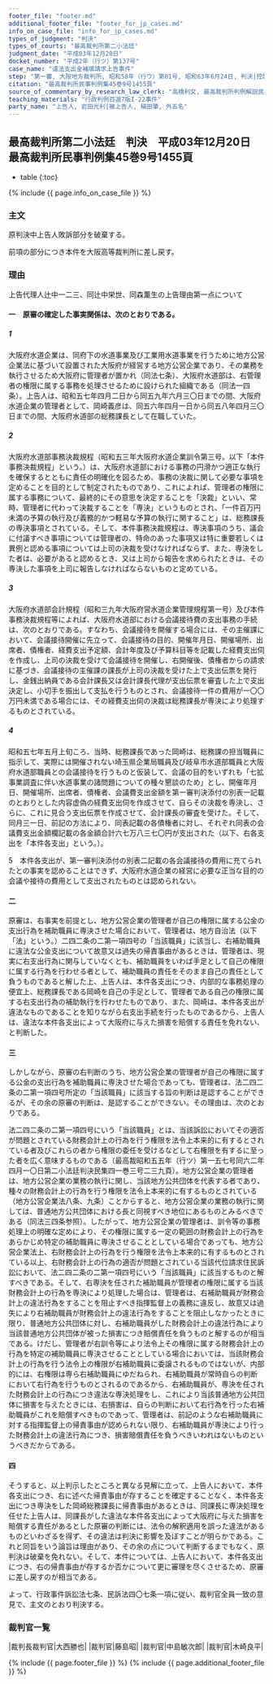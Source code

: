 ```yaml
---
footer_file: "footer.md"
additional_footer_file: "footer_for_jp_cases.md"
info_on_case_file: "info_for_jp_cases.md"
types_of_judgment: "判決"
types_of_courts: "最高裁判所第二小法廷"
judgment_date: "平成03年12月20日"
docket_number: "平成2年（行ツ）第137号"
case_name: "違法支出金補填請求上告事件"
step: "第一審, 大阪地方裁判所, 昭和58年（行ウ）第81号, 昭和63年6月24日, 判決|控訴審, 大阪高等裁判所, 昭和63年（行コ）第27号, 平成2年4月26日, 判決"
citation: "最高裁判所民事判例集45巻9号1455頁"
source_of_commentary_by_research_law_clerk: "高橋利文, 最高裁判所判例解説民事篇平成3年度521頁"
teaching_materials: "行政判例百選7版I-22事件"
party_name: "上告人, 岩田光利|被上告人, 植田肇, 外五名"
---
```


## 最高裁判所第二小法廷　判決　平成03年12月20日　最高裁判所民事判例集45巻9号1455頁

* table
{:toc}

{% include {{ page.info_on_case_file }} %}






### 主文



原判決中上告人敗訴部分を破棄する。

前項の部分につき本件を大阪高等裁判所に差し戻す。





### 理由



上告代理人辻中一二三、同辻中栄世、同森薫生の上告理由第一点について

#### 一　原審の確定した事実関係は、次のとおりである。

##### 1

大阪府水道企業は、同府下の水道事業及び工業用水道事業を行うために地方公営企業法に基づいて設置された大阪府が経営する地方公営企業であり、その業務を執行させるため大阪府に管理者が置かれ（同法七条）、大阪府水道部は、右管理者の権限に属する事務を処理させるために設けられた組織である（同法一四条）。上告人は、昭和五七年四月二日から同五九年六月三〇日までの間、大阪府水道企業の管理者として、岡崎義彦は、同五六年四月一日から同五八年四月三〇日までの間、大阪府水道部の総務課長として在職していた。

##### 2

大阪府水道部事務決裁規程（昭和五三年大阪府水道企業訓令第三号。以下「本件事務決裁規程」という。）は、大阪府水道部における事務の円滑かつ適正な執行を確保するとともに責任の明確化を図るため、事務の決裁に関して必要な事項を定めることを目的として制定されたものであり、これによれば、管理者の権限に属する事務について、最終的にその意思を決定することを「決裁」といい、常時、管理者に代わって決裁することを「専決」というものとされ、「一件百万円未満の予算の執行及び義務的かつ軽易な予算の執行に関すること」は、総務課長の専決事項とされている。そして、本件事務決裁規程は、専決事項のうち、議会に付議すべき事項については菅理者の、特命のあった事項又は特に重要若しくは異例と認める事項については上司の決裁を受けなければならず、また、専決をした者は、必要があると認めるとき、又は上司から報告を求められたときは、その専決した事項を上司に報告しなければならないものと定めている。

##### 3

大阪府水道部会計規程（昭和三九年大阪府営水道企業管理規程第一号）及び本件事務決裁規程等によれば、大阪府水道部における会議接待費の支出事務の手続は、次のとおりである。すなわち、会議接待を開催する場合には、その主催課において、会議接待開催に先立って、会議接待の目的、開催年月日、開催場所、出席者、債権者、経費支出予定額、会計年度及び予算科目等を記載した経費支出伺を作成し、上司の決裁を受けて会議接待を開催し、右開催後、債権者からの請求に基づき、会議接待の主催課の課長が上司の決裁を受けた上で支出伝票を発行し、金銭出納員である会計課長又は会計課長代理が支出伝票を審査した上で支出決定し、小切手を振出して支払を行うものとされ、会議接待一件の費用が一〇〇万円未満である場合には、その経費支出伺の決裁は総務課長が専決により処理するものとされている。

##### 4

昭和五七年五月上旬ころ、当時、総務課長であった岡崎は、総務課の担当職員に指示して、実際には開催されない埼玉県企業局職員及び岐阜市水道部職員と大阪府水道部職員との会議接待を行うものと仮装して、会議の目的をいずれも「七拡事業調査に伴い水道事業の諸問題についての種々懇談のため」とし、開催年月日、開催場所、出席者、債権者、会議費支出金額を第一審判決添付の別表一記載のとおりとした内容虚偽の経費支出伺を作成させて、自らその決裁を専決し、さらに、これに見合う支出伝票を作成させて、会計課長の審査を受けた。そして、同月三一日、前記の方法により、同表記載の各債権者に対し、それぞれ同表の会議費支出金額欄記載の各金額合計六七万八三七〇円が支出された（以下、右各支出を「本件各支出」という。）。

5　本件各支出が、第一審判決添付の別表二記載の各会議接待の費用に充てられたとの事実を認めることはできず、大阪府水道企業の経営に必要な正当な目的の会議や接待の費用として支出されたものとは認められない。

#### 二

原審は、右事実を前提とし、地方公営企業の管理者が自己の権限に属する公金の支出行為を補助職員に専決させた場合において、管理者は、地方自治法（以下「法」という。）二四二条の二第一項四号の「当該職員」に該当し、右補助職員に違法な公金支出について故意又は過失の帰責事由があるときは、管理者は、現実に右支出行為に関与していなくとも、補助職員をいわば手足として自己の権限に属する行為を行わせる者として、補助職員の責任をそのまま自己の責任として負うものであると解した上、上告人は、本件各支出につき、内部的な事務処理の便宜上、総務課長である岡崎を自己の手足として、管理者である自己の権限に属する右支出行為の補助執行を行わせたものであり、また、岡崎は、本件各支出が違法なものであることを知りながら右支出手続を行ったものであるから、上告人は、違法な本件各支出によって大阪府に与えた損害を賠償する責任を免れない、と判断した。

#### 三

しかしながら、原審の右判断のうち、地方公営企業の管理者が自己の権限に属する公金の支出行為を補助職員に専決させた場合であっても、管理者は、法二四二条の二第一項四号所定の「当該職員」に該当する旨の判断は是認することができるが、その余の原審の判断は、是認することができない。その理由は、次のとおりである。

法二四二条の二第一項四号にいう「当該職員」とは、当該訴訟においてその適否が問題とされている財務会計上の行為を行う権限を法令上本来的に有するとされている者及びこれらの者から権限の委任を受けるなどして右権限を有するに至った者を広く意味するものである（最高裁昭和五五年（行ツ）第一五七号同六二年四月一〇日第二小法廷判決民集四一巻三号二三九頁）。地方公営企業の管理者は、地方公営企業の業務の執行に関し、当該地方公共団体を代表する者であり、種々の財務会計上の行為を行う権限を法令上本来的に有するものとされている（地方公営企業法八条、九条）ことからすると、地方公営企業の業務の執行に関しては、普通地方公共団体における長と同視すべき地位にあるものとみるべきである（同法三四条参照）。したがって、地方公営企業の管理者は、訓令等の事務処理上の明確な定めにより、その権限に属する一定の範囲の財務会計上の行為をあらかじめ特定の補助職員に専決させることとしている場合であっても、地方公営企業法上、右財務会計上の行為を行う権限を法令上本来的に有するものとされている以上、右財務会計上の行為の適否が問題とされている当該代位請求住民訴訟において、法二四二条の二第一項四号にいう「当該職員」に該当するものと解すべきである。そして、右専決を任された補助職員が管理者の権限に属する当該財務会計上の行為を専決により処理した場合は、管理者は、右補助職員が財務会計上の違法行為をすることを阻止すべき指揮監督上の義務に違反し、故意又は過失により右補助職員が財務会計上の違法行為をすることを阻止しなかったときに限り、普通地方公共団体に対し、右補助職員がした財務会計上の違法行為により当該普通地方公共団体が被った損害につき賠償責任を負うものと解するのが相当である。けだし、管理者が右訓令等により法令上その権限に属する財務会計上の行為を特定の補助職員に専決させることとしている場合においては、当該財務会計上の行為を行う法令上の権限が右補助職員に委譲されるものではないが、内部的には、右権限は専ら右補助職員にゆだねられ、右補助職員が常時自らの判断において右行為を行うものとされるのであるから、右補助職員が、専決を任された財務会計上の行為につき違法な専決処理をし、これにより当該普通地方公共団体に損害を与えたときには、右損害は、自らの判断において右行為を行った右補助職員がこれを賠償すべきものであって、管理者は、前記のような右補助職員に対する指揮監督上の帰責事由が認められない限り、右補助職員が専決により行った財務会計上の違法行為につき、損害賠償責任を負うべきいわれはないものというべきだからである。

#### 四

そうすると、以上判示したところと異なる見解に立って、上告人において、本件各支出につき、右に述べた帰責事由が存することを確定することなく、本件各支出につき専決をした岡崎総務課長に帰責事由があるときは、同課長に専決処理を任せた上告人は、同課長がした違法な本件各支出によって大阪府に与えた損害を賠償する責任があるとした原審の判断には、法令の解釈適用を誤った違法があるものといわざるを得ず、その違法は判決に影響を及ぼすことが明らかである。これと同旨をいう論旨は理由があり、その余の点について判断するまでもなく、原判決は破棄を免れない。そして、本件については、上告人において、本件各支出につき、右の帰責事由が存するか否かについて更に審理を尽くさせるため、原審に差し戻すのが相当である。

よって、行政事件訴訟法七条、民訴法四〇七条一項に従い、裁判官全員一致の意見で、主文のとおり判決する。

### 裁判官一覧

|裁判長裁判官|大西勝也|
|裁判官|藤島昭|
|裁判官|中島敏次郎|
|裁判官|木崎良平|






{% include {{ page.footer_file }}  %}
{% include {{ page.additional_footer_file }}  %}
